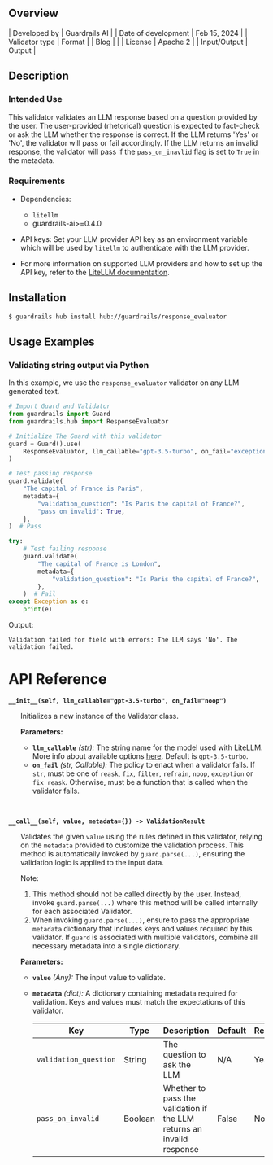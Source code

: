 ## Overview

| Developed by | Guardrails AI |
| Date of development | Feb 15, 2024 |
| Validator type | Format |
| Blog |  |
| License | Apache 2 |
| Input/Output | Output |

## Description

### Intended Use 
This validator validates an LLM response based on a question provided by the user. The user-provided (rhetorical) question is expected to fact-check or ask the LLM whether the response is correct. If the LLM returns 'Yes' or 'No', the validator will pass or fail accordingly. If the LLM returns an invalid response, the validator will pass if the `pass_on_inavlid` flag is set to `True` in the metadata.

### Requirements

* Dependencies:
    - `litellm`
    - guardrails-ai>=0.4.0

* API keys: Set your LLM provider API key as an environment variable which will be used by `litellm` to authenticate with the LLM provider.

* For more information on supported LLM providers and how to set up the API key, refer to the [LiteLLM documentation](https://docs.litellm.ai/docs/).
    
## Installation

```bash
$ guardrails hub install hub://guardrails/response_evaluator
```

## Usage Examples

### Validating string output via Python

In this example, we use the `response_evaluator` validator on any LLM generated text.

```python
# Import Guard and Validator
from guardrails import Guard
from guardrails.hub import ResponseEvaluator

# Initialize The Guard with this validator
guard = Guard().use(
    ResponseEvaluator, llm_callable="gpt-3.5-turbo", on_fail="exception"
)

# Test passing response
guard.validate(
    "The capital of France is Paris",
    metadata={
        "validation_question": "Is Paris the capital of France?",
        "pass_on_invalid": True,
    },
)  # Pass

try:
    # Test failing response
    guard.validate(
        "The capital of France is London",
        metadata={
            "validation_question": "Is Paris the capital of France?",
        },
    )  # Fail
except Exception as e:
    print(e)
```
Output:
```console
Validation failed for field with errors: The LLM says 'No'. The validation failed.
```

# API Reference

**`__init__(self, llm_callable="gpt-3.5-turbo", on_fail="noop")`**
<ul>

Initializes a new instance of the Validator class.

**Parameters:**

- **`llm_callable`** *(str):* The string name for the model used with LiteLLM. More info about available options [here](https://docs.litellm.ai/docs/). Default is `gpt-3.5-turbo`.
- **`on_fail`** *(str, Callable):* The policy to enact when a validator fails. If `str`, must be one of `reask`, `fix`, `filter`, `refrain`, `noop`, `exception` or `fix_reask`. Otherwise, must be a function that is called when the validator fails.

</ul>

<br>

**`__call__(self, value, metadata={}) -> ValidationResult`**

<ul>

Validates the given `value` using the rules defined in this validator, relying on the `metadata` provided to customize the validation process. This method is automatically invoked by `guard.parse(...)`, ensuring the validation logic is applied to the input data.

Note:

1. This method should not be called directly by the user. Instead, invoke `guard.parse(...)` where this method will be called internally for each associated Validator.
2. When invoking `guard.parse(...)`, ensure to pass the appropriate `metadata` dictionary that includes keys and values required by this validator. If `guard` is associated with multiple validators, combine all necessary metadata into a single dictionary.

**Parameters:**

- **`value`** *(Any):* The input value to validate.
- **`metadata`** *(dict):* A dictionary containing metadata required for validation. Keys and values must match the expectations of this validator.
    
    
    | Key | Type | Description | Default | Required |
    | --- | --- | --- | --- | --- |
    | `validation_question` | String | The question to ask the LLM | N/A | Yes |
    | `pass_on_invalid` | Boolean | Whether to pass the validation if the LLM returns an invalid response | False | No |

</ul>
